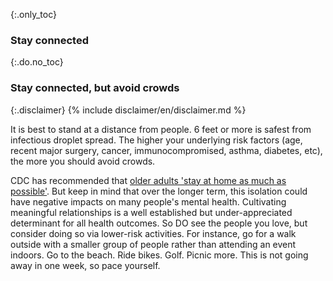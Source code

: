 {:.only_toc}
### Stay connected

{:.do.no_toc}
### Stay connected, but avoid crowds

{:.disclaimer}
{% include disclaimer/en/disclaimer.md %}


It is best to stand at a distance from people. 6 feet or more is safest from infectious droplet spread. The higher your underlying risk factors
(age, recent major surgery, cancer, immunocompromised, asthma, diabetes, etc), the more you should avoid crowds.

CDC has recommended that [older adults 'stay at home as much as possible'](https://fox8.com/news/coronavirus/cdc-older-adults-should-stay-at-home-as-much-as-possible-due-to-coronavirus/). But keep in mind that over the longer term, this isolation could have
negative impacts on many people's mental health. Cultivating meaningful relationships is a well established but under-appreciated determinant for all health outcomes. So DO see the people you love, but consider doing so via lower-risk activities. For instance, go for a walk outside with a smaller group of people rather than attending an event indoors. Go to the beach. Ride bikes. Golf. Picnic more. This is not going away in one week, so pace yourself.
